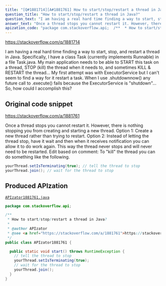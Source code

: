 ```yaml
---
title: "[Q#1881714][A#1881761] How to start/stop/restart a thread in Java?"
question_title: "How to start/stop/restart a thread in Java?"
question_text: "I am having a real hard time finding a way to start, stop, and restart a thread in Java. Specifically, I have a class Task (currently implements Runnable) in a file Task.java. My main application needs to be able to START this task on a thread, STOP (kill) the thread when it needs to, and sometimes KILL & RESTART the thread... My first attempt was with ExecutorService but I can't seem to find a way for it restart a task. When I use .shutdownnow() any future call to .execute() fails because the ExecutorService is \"shutdown\"... So, how could I accomplish this?"
answer_text: "Once a thread stops you cannot restart it. However, there is nothing stopping you from creating and starting a new thread. Option 1: Create a new thread rather than trying to restart. Option 2: Instead of letting the thread stop, have it wait and then when it receives notification you can allow it to do work again. This way the thread never stops and will never need to be restarted. Edit based on comment: To \"kill\" the thread you can do something like the following."
apization_code: "package com.stackoverflow.api;  /**  * How to start/stop/restart a thread in Java?  *  * @author APIzator  * @see <a href=\"https://stackoverflow.com/a/1881761\">https://stackoverflow.com/a/1881761</a>  */ public class APIzator1881761 {    public static void start() throws RuntimeException {     // tell the thread to stop     yourThread.setIsTerminating(true);     // wait for the thread to stop     yourThread.join();   } }"
---
```


https://stackoverflow.com/q/1881714

I am having a real hard time finding a way to start, stop, and restart a thread in Java.
Specifically, I have a class Task (currently implements Runnable) in a file Task.java. My main application needs to be able to START this task on a thread, STOP (kill) the thread when it needs to, and sometimes KILL &amp; RESTART the thread...
My first attempt was with ExecutorService but I can&#x27;t seem to find a way for it restart a task. When I use .shutdownnow() any future call to .execute() fails because the ExecutorService is &quot;shutdown&quot;...
So, how could I accomplish this?



## Original code snippet

https://stackoverflow.com/a/1881761

Once a thread stops you cannot restart it. However, there is nothing stopping you from creating and starting a new thread.
Option 1: Create a new thread rather than trying to restart.
Option 2: Instead of letting the thread stop, have it wait and then when it receives notification you can allow it to do work again. This way the thread never stops and will never need to be restarted.
Edit based on comment:
To &quot;kill&quot; the thread you can do something like the following.

```java
yourThread.setIsTerminating(true); // tell the thread to stop
yourThread.join(); // wait for the thread to stop
```

## Produced APIzation

[`APIzator1881761.java`](https://github.com/pasqualesalza/apization-temp-data/raw/master/apizations/java/APIzator1881761.java)

```java
package com.stackoverflow.api;

/**
 * How to start/stop/restart a thread in Java?
 *
 * @author APIzator
 * @see <a href="https://stackoverflow.com/a/1881761">https://stackoverflow.com/a/1881761</a>
 */
public class APIzator1881761 {

  public static void start() throws RuntimeException {
    // tell the thread to stop
    yourThread.setIsTerminating(true);
    // wait for the thread to stop
    yourThread.join();
  }
}

```